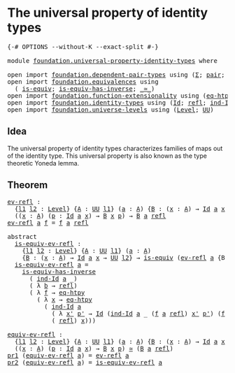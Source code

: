 # The universal property of identity types

<pre class="Agda"><a id="53" class="Symbol">{-#</a> <a id="57" class="Keyword">OPTIONS</a> <a id="65" class="Pragma">--without-K</a> <a id="77" class="Pragma">--exact-split</a> <a id="91" class="Symbol">#-}</a>

<a id="96" class="Keyword">module</a> <a id="103" href="foundation.universal-property-identity-types.html" class="Module">foundation.universal-property-identity-types</a> <a id="148" class="Keyword">where</a>

<a id="155" class="Keyword">open</a> <a id="160" class="Keyword">import</a> <a id="167" href="foundation.dependent-pair-types.html" class="Module">foundation.dependent-pair-types</a> <a id="199" class="Keyword">using</a> <a id="205" class="Symbol">(</a><a id="206" href="foundation-core.dependent-pair-types.html#502" class="Record">Σ</a><a id="207" class="Symbol">;</a> <a id="209" href="foundation-core.dependent-pair-types.html#575" class="InductiveConstructor">pair</a><a id="213" class="Symbol">;</a> <a id="215" href="foundation-core.dependent-pair-types.html#592" class="Field">pr1</a><a id="218" class="Symbol">;</a> <a id="220" href="foundation-core.dependent-pair-types.html#604" class="Field">pr2</a><a id="223" class="Symbol">)</a>
<a id="225" class="Keyword">open</a> <a id="230" class="Keyword">import</a> <a id="237" href="foundation.equivalences.html" class="Module">foundation.equivalences</a> <a id="261" class="Keyword">using</a>
  <a id="269" class="Symbol">(</a> <a id="271" href="foundation-core.equivalences.html#1542" class="Function">is-equiv</a><a id="279" class="Symbol">;</a> <a id="281" href="foundation-core.equivalences.html#2999" class="Function">is-equiv-has-inverse</a><a id="301" class="Symbol">;</a> <a id="303" href="foundation-core.equivalences.html#1607" class="Function Operator">_≃_</a><a id="306" class="Symbol">)</a>
<a id="308" class="Keyword">open</a> <a id="313" class="Keyword">import</a> <a id="320" href="foundation.function-extensionality.html" class="Module">foundation.function-extensionality</a> <a id="355" class="Keyword">using</a> <a id="361" class="Symbol">(</a><a id="362" href="foundation-core.function-extensionality.html#1464" class="Function">eq-htpy</a><a id="369" class="Symbol">)</a>
<a id="371" class="Keyword">open</a> <a id="376" class="Keyword">import</a> <a id="383" href="foundation.identity-types.html" class="Module">foundation.identity-types</a> <a id="409" class="Keyword">using</a> <a id="415" class="Symbol">(</a><a id="416" href="foundation-core.identity-types.html#1754" class="Datatype">Id</a><a id="418" class="Symbol">;</a> <a id="420" href="foundation-core.identity-types.html#1807" class="InductiveConstructor">refl</a><a id="424" class="Symbol">;</a> <a id="426" href="foundation-core.identity-types.html#2154" class="Function">ind-Id</a><a id="432" class="Symbol">)</a>
<a id="434" class="Keyword">open</a> <a id="439" class="Keyword">import</a> <a id="446" href="foundation.universe-levels.html" class="Module">foundation.universe-levels</a> <a id="473" class="Keyword">using</a> <a id="479" class="Symbol">(</a><a id="480" href="Agda.Primitive.html#597" class="Postulate">Level</a><a id="485" class="Symbol">;</a> <a id="487" href="foundation-core.universe-levels.html#222" class="Primitive">UU</a><a id="489" class="Symbol">)</a>
</pre>
## Idea

The universal property of identity types characterizes families of maps out of the identity type. This universal property is also known as the type theoretic Yoneda lemma.

## Theorem

<pre class="Agda"><a id="ev-refl"></a><a id="698" href="foundation.universal-property-identity-types.html#698" class="Function">ev-refl</a> <a id="706" class="Symbol">:</a>
  <a id="710" class="Symbol">{</a><a id="711" href="foundation.universal-property-identity-types.html#711" class="Bound">l1</a> <a id="714" href="foundation.universal-property-identity-types.html#714" class="Bound">l2</a> <a id="717" class="Symbol">:</a> <a id="719" href="Agda.Primitive.html#597" class="Postulate">Level</a><a id="724" class="Symbol">}</a> <a id="726" class="Symbol">{</a><a id="727" href="foundation.universal-property-identity-types.html#727" class="Bound">A</a> <a id="729" class="Symbol">:</a> <a id="731" href="foundation-core.universe-levels.html#222" class="Primitive">UU</a> <a id="734" href="foundation.universal-property-identity-types.html#711" class="Bound">l1</a><a id="736" class="Symbol">}</a> <a id="738" class="Symbol">(</a><a id="739" href="foundation.universal-property-identity-types.html#739" class="Bound">a</a> <a id="741" class="Symbol">:</a> <a id="743" href="foundation.universal-property-identity-types.html#727" class="Bound">A</a><a id="744" class="Symbol">)</a> <a id="746" class="Symbol">{</a><a id="747" href="foundation.universal-property-identity-types.html#747" class="Bound">B</a> <a id="749" class="Symbol">:</a> <a id="751" class="Symbol">(</a><a id="752" href="foundation.universal-property-identity-types.html#752" class="Bound">x</a> <a id="754" class="Symbol">:</a> <a id="756" href="foundation.universal-property-identity-types.html#727" class="Bound">A</a><a id="757" class="Symbol">)</a> <a id="759" class="Symbol">→</a> <a id="761" href="foundation-core.identity-types.html#1754" class="Datatype">Id</a> <a id="764" href="foundation.universal-property-identity-types.html#739" class="Bound">a</a> <a id="766" href="foundation.universal-property-identity-types.html#752" class="Bound">x</a> <a id="768" class="Symbol">→</a> <a id="770" href="foundation-core.universe-levels.html#222" class="Primitive">UU</a> <a id="773" href="foundation.universal-property-identity-types.html#714" class="Bound">l2</a><a id="775" class="Symbol">}</a> <a id="777" class="Symbol">→</a>
  <a id="781" class="Symbol">((</a><a id="783" href="foundation.universal-property-identity-types.html#783" class="Bound">x</a> <a id="785" class="Symbol">:</a> <a id="787" href="foundation.universal-property-identity-types.html#727" class="Bound">A</a><a id="788" class="Symbol">)</a> <a id="790" class="Symbol">(</a><a id="791" href="foundation.universal-property-identity-types.html#791" class="Bound">p</a> <a id="793" class="Symbol">:</a> <a id="795" href="foundation-core.identity-types.html#1754" class="Datatype">Id</a> <a id="798" href="foundation.universal-property-identity-types.html#739" class="Bound">a</a> <a id="800" href="foundation.universal-property-identity-types.html#783" class="Bound">x</a><a id="801" class="Symbol">)</a> <a id="803" class="Symbol">→</a> <a id="805" href="foundation.universal-property-identity-types.html#747" class="Bound">B</a> <a id="807" href="foundation.universal-property-identity-types.html#783" class="Bound">x</a> <a id="809" href="foundation.universal-property-identity-types.html#791" class="Bound">p</a><a id="810" class="Symbol">)</a> <a id="812" class="Symbol">→</a> <a id="814" href="foundation.universal-property-identity-types.html#747" class="Bound">B</a> <a id="816" href="foundation.universal-property-identity-types.html#739" class="Bound">a</a> <a id="818" href="foundation-core.identity-types.html#1807" class="InductiveConstructor">refl</a>
<a id="823" href="foundation.universal-property-identity-types.html#698" class="Function">ev-refl</a> <a id="831" href="foundation.universal-property-identity-types.html#831" class="Bound">a</a> <a id="833" href="foundation.universal-property-identity-types.html#833" class="Bound">f</a> <a id="835" class="Symbol">=</a> <a id="837" href="foundation.universal-property-identity-types.html#833" class="Bound">f</a> <a id="839" href="foundation.universal-property-identity-types.html#831" class="Bound">a</a> <a id="841" href="foundation-core.identity-types.html#1807" class="InductiveConstructor">refl</a>

<a id="847" class="Keyword">abstract</a>
  <a id="is-equiv-ev-refl"></a><a id="858" href="foundation.universal-property-identity-types.html#858" class="Function">is-equiv-ev-refl</a> <a id="875" class="Symbol">:</a>
    <a id="881" class="Symbol">{</a><a id="882" href="foundation.universal-property-identity-types.html#882" class="Bound">l1</a> <a id="885" href="foundation.universal-property-identity-types.html#885" class="Bound">l2</a> <a id="888" class="Symbol">:</a> <a id="890" href="Agda.Primitive.html#597" class="Postulate">Level</a><a id="895" class="Symbol">}</a> <a id="897" class="Symbol">{</a><a id="898" href="foundation.universal-property-identity-types.html#898" class="Bound">A</a> <a id="900" class="Symbol">:</a> <a id="902" href="foundation-core.universe-levels.html#222" class="Primitive">UU</a> <a id="905" href="foundation.universal-property-identity-types.html#882" class="Bound">l1</a><a id="907" class="Symbol">}</a> <a id="909" class="Symbol">(</a><a id="910" href="foundation.universal-property-identity-types.html#910" class="Bound">a</a> <a id="912" class="Symbol">:</a> <a id="914" href="foundation.universal-property-identity-types.html#898" class="Bound">A</a><a id="915" class="Symbol">)</a>
    <a id="921" class="Symbol">{</a><a id="922" href="foundation.universal-property-identity-types.html#922" class="Bound">B</a> <a id="924" class="Symbol">:</a> <a id="926" class="Symbol">(</a><a id="927" href="foundation.universal-property-identity-types.html#927" class="Bound">x</a> <a id="929" class="Symbol">:</a> <a id="931" href="foundation.universal-property-identity-types.html#898" class="Bound">A</a><a id="932" class="Symbol">)</a> <a id="934" class="Symbol">→</a> <a id="936" href="foundation-core.identity-types.html#1754" class="Datatype">Id</a> <a id="939" href="foundation.universal-property-identity-types.html#910" class="Bound">a</a> <a id="941" href="foundation.universal-property-identity-types.html#927" class="Bound">x</a> <a id="943" class="Symbol">→</a> <a id="945" href="foundation-core.universe-levels.html#222" class="Primitive">UU</a> <a id="948" href="foundation.universal-property-identity-types.html#885" class="Bound">l2</a><a id="950" class="Symbol">}</a> <a id="952" class="Symbol">→</a> <a id="954" href="foundation-core.equivalences.html#1542" class="Function">is-equiv</a> <a id="963" class="Symbol">(</a><a id="964" href="foundation.universal-property-identity-types.html#698" class="Function">ev-refl</a> <a id="972" href="foundation.universal-property-identity-types.html#910" class="Bound">a</a> <a id="974" class="Symbol">{</a><a id="975" class="Argument">B</a> <a id="977" class="Symbol">=</a> <a id="979" href="foundation.universal-property-identity-types.html#922" class="Bound">B</a><a id="980" class="Symbol">})</a>
  <a id="985" href="foundation.universal-property-identity-types.html#858" class="Function">is-equiv-ev-refl</a> <a id="1002" href="foundation.universal-property-identity-types.html#1002" class="Bound">a</a> <a id="1004" class="Symbol">=</a>
    <a id="1010" href="foundation-core.equivalences.html#2999" class="Function">is-equiv-has-inverse</a>
      <a id="1037" class="Symbol">(</a> <a id="1039" href="foundation-core.identity-types.html#2154" class="Function">ind-Id</a> <a id="1046" href="foundation.universal-property-identity-types.html#1002" class="Bound">a</a> <a id="1048" class="Symbol">_)</a>
      <a id="1057" class="Symbol">(</a> <a id="1059" class="Symbol">λ</a> <a id="1061" href="foundation.universal-property-identity-types.html#1061" class="Bound">b</a> <a id="1063" class="Symbol">→</a> <a id="1065" href="foundation-core.identity-types.html#1807" class="InductiveConstructor">refl</a><a id="1069" class="Symbol">)</a>
      <a id="1077" class="Symbol">(</a> <a id="1079" class="Symbol">λ</a> <a id="1081" href="foundation.universal-property-identity-types.html#1081" class="Bound">f</a> <a id="1083" class="Symbol">→</a> <a id="1085" href="foundation-core.function-extensionality.html#1464" class="Function">eq-htpy</a>
        <a id="1101" class="Symbol">(</a> <a id="1103" class="Symbol">λ</a> <a id="1105" href="foundation.universal-property-identity-types.html#1105" class="Bound">x</a> <a id="1107" class="Symbol">→</a> <a id="1109" href="foundation-core.function-extensionality.html#1464" class="Function">eq-htpy</a>
          <a id="1127" class="Symbol">(</a> <a id="1129" href="foundation-core.identity-types.html#2154" class="Function">ind-Id</a> <a id="1136" href="foundation.universal-property-identity-types.html#1002" class="Bound">a</a>
            <a id="1150" class="Symbol">(</a> <a id="1152" class="Symbol">λ</a> <a id="1154" href="foundation.universal-property-identity-types.html#1154" class="Bound">x&#39;</a> <a id="1157" href="foundation.universal-property-identity-types.html#1157" class="Bound">p&#39;</a> <a id="1160" class="Symbol">→</a> <a id="1162" href="foundation-core.identity-types.html#1754" class="Datatype">Id</a> <a id="1165" class="Symbol">(</a><a id="1166" href="foundation-core.identity-types.html#2154" class="Function">ind-Id</a> <a id="1173" href="foundation.universal-property-identity-types.html#1002" class="Bound">a</a> <a id="1175" class="Symbol">_</a> <a id="1177" class="Symbol">(</a><a id="1178" href="foundation.universal-property-identity-types.html#1081" class="Bound">f</a> <a id="1180" href="foundation.universal-property-identity-types.html#1002" class="Bound">a</a> <a id="1182" href="foundation-core.identity-types.html#1807" class="InductiveConstructor">refl</a><a id="1186" class="Symbol">)</a> <a id="1188" href="foundation.universal-property-identity-types.html#1154" class="Bound">x&#39;</a> <a id="1191" href="foundation.universal-property-identity-types.html#1157" class="Bound">p&#39;</a><a id="1193" class="Symbol">)</a> <a id="1195" class="Symbol">(</a><a id="1196" href="foundation.universal-property-identity-types.html#1081" class="Bound">f</a> <a id="1198" href="foundation.universal-property-identity-types.html#1154" class="Bound">x&#39;</a> <a id="1201" href="foundation.universal-property-identity-types.html#1157" class="Bound">p&#39;</a><a id="1203" class="Symbol">))</a>
            <a id="1218" class="Symbol">(</a> <a id="1220" href="foundation-core.identity-types.html#1807" class="InductiveConstructor">refl</a><a id="1224" class="Symbol">)</a> <a id="1226" href="foundation.universal-property-identity-types.html#1105" class="Bound">x</a><a id="1227" class="Symbol">)))</a>

<a id="equiv-ev-refl"></a><a id="1232" href="foundation.universal-property-identity-types.html#1232" class="Function">equiv-ev-refl</a> <a id="1246" class="Symbol">:</a>
  <a id="1250" class="Symbol">{</a><a id="1251" href="foundation.universal-property-identity-types.html#1251" class="Bound">l1</a> <a id="1254" href="foundation.universal-property-identity-types.html#1254" class="Bound">l2</a> <a id="1257" class="Symbol">:</a> <a id="1259" href="Agda.Primitive.html#597" class="Postulate">Level</a><a id="1264" class="Symbol">}</a> <a id="1266" class="Symbol">{</a><a id="1267" href="foundation.universal-property-identity-types.html#1267" class="Bound">A</a> <a id="1269" class="Symbol">:</a> <a id="1271" href="foundation-core.universe-levels.html#222" class="Primitive">UU</a> <a id="1274" href="foundation.universal-property-identity-types.html#1251" class="Bound">l1</a><a id="1276" class="Symbol">}</a> <a id="1278" class="Symbol">(</a><a id="1279" href="foundation.universal-property-identity-types.html#1279" class="Bound">a</a> <a id="1281" class="Symbol">:</a> <a id="1283" href="foundation.universal-property-identity-types.html#1267" class="Bound">A</a><a id="1284" class="Symbol">)</a> <a id="1286" class="Symbol">{</a><a id="1287" href="foundation.universal-property-identity-types.html#1287" class="Bound">B</a> <a id="1289" class="Symbol">:</a> <a id="1291" class="Symbol">(</a><a id="1292" href="foundation.universal-property-identity-types.html#1292" class="Bound">x</a> <a id="1294" class="Symbol">:</a> <a id="1296" href="foundation.universal-property-identity-types.html#1267" class="Bound">A</a><a id="1297" class="Symbol">)</a> <a id="1299" class="Symbol">→</a> <a id="1301" href="foundation-core.identity-types.html#1754" class="Datatype">Id</a> <a id="1304" href="foundation.universal-property-identity-types.html#1279" class="Bound">a</a> <a id="1306" href="foundation.universal-property-identity-types.html#1292" class="Bound">x</a> <a id="1308" class="Symbol">→</a> <a id="1310" href="foundation-core.universe-levels.html#222" class="Primitive">UU</a> <a id="1313" href="foundation.universal-property-identity-types.html#1254" class="Bound">l2</a><a id="1315" class="Symbol">}</a> <a id="1317" class="Symbol">→</a>
  <a id="1321" class="Symbol">((</a><a id="1323" href="foundation.universal-property-identity-types.html#1323" class="Bound">x</a> <a id="1325" class="Symbol">:</a> <a id="1327" href="foundation.universal-property-identity-types.html#1267" class="Bound">A</a><a id="1328" class="Symbol">)</a> <a id="1330" class="Symbol">(</a><a id="1331" href="foundation.universal-property-identity-types.html#1331" class="Bound">p</a> <a id="1333" class="Symbol">:</a> <a id="1335" href="foundation-core.identity-types.html#1754" class="Datatype">Id</a> <a id="1338" href="foundation.universal-property-identity-types.html#1279" class="Bound">a</a> <a id="1340" href="foundation.universal-property-identity-types.html#1323" class="Bound">x</a><a id="1341" class="Symbol">)</a> <a id="1343" class="Symbol">→</a> <a id="1345" href="foundation.universal-property-identity-types.html#1287" class="Bound">B</a> <a id="1347" href="foundation.universal-property-identity-types.html#1323" class="Bound">x</a> <a id="1349" href="foundation.universal-property-identity-types.html#1331" class="Bound">p</a><a id="1350" class="Symbol">)</a> <a id="1352" href="foundation-core.equivalences.html#1607" class="Function Operator">≃</a> <a id="1354" class="Symbol">(</a><a id="1355" href="foundation.universal-property-identity-types.html#1287" class="Bound">B</a> <a id="1357" href="foundation.universal-property-identity-types.html#1279" class="Bound">a</a> <a id="1359" href="foundation-core.identity-types.html#1807" class="InductiveConstructor">refl</a><a id="1363" class="Symbol">)</a>
<a id="1365" href="foundation-core.dependent-pair-types.html#592" class="Field">pr1</a> <a id="1369" class="Symbol">(</a><a id="1370" href="foundation.universal-property-identity-types.html#1232" class="Function">equiv-ev-refl</a> <a id="1384" href="foundation.universal-property-identity-types.html#1384" class="Bound">a</a><a id="1385" class="Symbol">)</a> <a id="1387" class="Symbol">=</a> <a id="1389" href="foundation.universal-property-identity-types.html#698" class="Function">ev-refl</a> <a id="1397" href="foundation.universal-property-identity-types.html#1384" class="Bound">a</a>
<a id="1399" href="foundation-core.dependent-pair-types.html#604" class="Field">pr2</a> <a id="1403" class="Symbol">(</a><a id="1404" href="foundation.universal-property-identity-types.html#1232" class="Function">equiv-ev-refl</a> <a id="1418" href="foundation.universal-property-identity-types.html#1418" class="Bound">a</a><a id="1419" class="Symbol">)</a> <a id="1421" class="Symbol">=</a> <a id="1423" href="foundation.universal-property-identity-types.html#858" class="Function">is-equiv-ev-refl</a> <a id="1440" href="foundation.universal-property-identity-types.html#1418" class="Bound">a</a>
</pre>